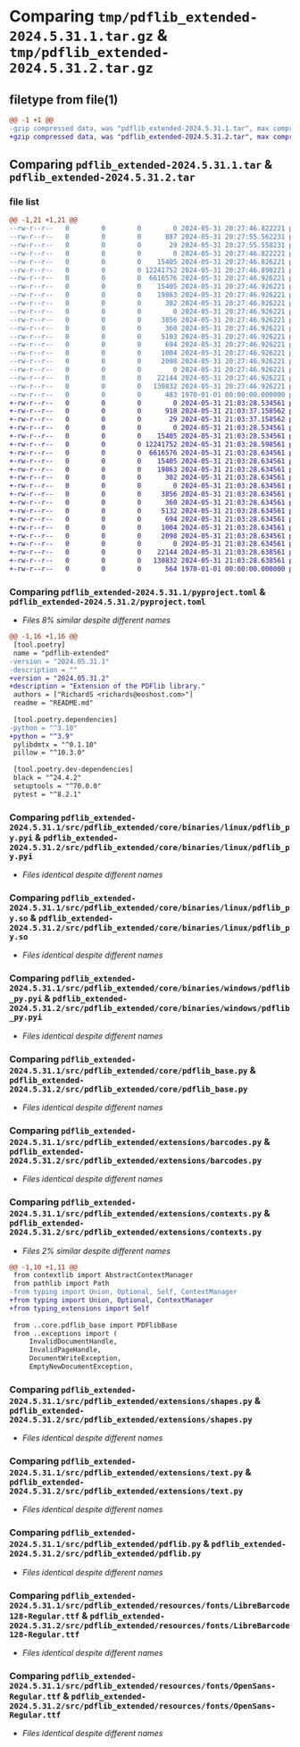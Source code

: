 # Comparing `tmp/pdflib_extended-2024.5.31.1.tar.gz` & `tmp/pdflib_extended-2024.5.31.2.tar.gz`

## filetype from file(1)

```diff
@@ -1 +1 @@
-gzip compressed data, was "pdflib_extended-2024.5.31.1.tar", max compression
+gzip compressed data, was "pdflib_extended-2024.5.31.2.tar", max compression
```

## Comparing `pdflib_extended-2024.5.31.1.tar` & `pdflib_extended-2024.5.31.2.tar`

### file list

```diff
@@ -1,21 +1,21 @@
--rw-r--r--   0        0        0        0 2024-05-31 20:27:46.822221 pdflib_extended-2024.5.31.1/README.md
--rw-r--r--   0        0        0      887 2024-05-31 20:27:55.562231 pdflib_extended-2024.5.31.1/pyproject.toml
--rw-r--r--   0        0        0       29 2024-05-31 20:27:55.558231 pdflib_extended-2024.5.31.1/src/pdflib_extended/__init__.py
--rw-r--r--   0        0        0        0 2024-05-31 20:27:46.822221 pdflib_extended-2024.5.31.1/src/pdflib_extended/core/__init__.py
--rw-r--r--   0        0        0    15405 2024-05-31 20:27:46.826221 pdflib_extended-2024.5.31.1/src/pdflib_extended/core/binaries/linux/pdflib_py.pyi
--rw-r--r--   0        0        0 12241752 2024-05-31 20:27:46.890221 pdflib_extended-2024.5.31.1/src/pdflib_extended/core/binaries/linux/pdflib_py.so
--rw-r--r--   0        0        0  6616576 2024-05-31 20:27:46.926221 pdflib_extended-2024.5.31.1/src/pdflib_extended/core/binaries/windows/pdflib_py.pyd
--rw-r--r--   0        0        0    15405 2024-05-31 20:27:46.926221 pdflib_extended-2024.5.31.1/src/pdflib_extended/core/binaries/windows/pdflib_py.pyi
--rw-r--r--   0        0        0    19863 2024-05-31 20:27:46.926221 pdflib_extended-2024.5.31.1/src/pdflib_extended/core/pdflib_base.py
--rw-r--r--   0        0        0      302 2024-05-31 20:27:46.926221 pdflib_extended-2024.5.31.1/src/pdflib_extended/exceptions.py
--rw-r--r--   0        0        0        0 2024-05-31 20:27:46.926221 pdflib_extended-2024.5.31.1/src/pdflib_extended/extensions/__init__.py
--rw-r--r--   0        0        0     3856 2024-05-31 20:27:46.926221 pdflib_extended-2024.5.31.1/src/pdflib_extended/extensions/barcodes.py
--rw-r--r--   0        0        0      360 2024-05-31 20:27:46.926221 pdflib_extended-2024.5.31.1/src/pdflib_extended/extensions/classes.py
--rw-r--r--   0        0        0     5103 2024-05-31 20:27:46.926221 pdflib_extended-2024.5.31.1/src/pdflib_extended/extensions/contexts.py
--rw-r--r--   0        0        0      694 2024-05-31 20:27:46.926221 pdflib_extended-2024.5.31.1/src/pdflib_extended/extensions/shapes.py
--rw-r--r--   0        0        0     1004 2024-05-31 20:27:46.926221 pdflib_extended-2024.5.31.1/src/pdflib_extended/extensions/text.py
--rw-r--r--   0        0        0     2098 2024-05-31 20:27:46.926221 pdflib_extended-2024.5.31.1/src/pdflib_extended/pdflib.py
--rw-r--r--   0        0        0        0 2024-05-31 20:27:46.926221 pdflib_extended-2024.5.31.1/src/pdflib_extended/py.typed
--rw-r--r--   0        0        0    22144 2024-05-31 20:27:46.926221 pdflib_extended-2024.5.31.1/src/pdflib_extended/resources/fonts/LibreBarcode128-Regular.ttf
--rw-r--r--   0        0        0   130832 2024-05-31 20:27:46.926221 pdflib_extended-2024.5.31.1/src/pdflib_extended/resources/fonts/OpenSans-Regular.ttf
--rw-r--r--   0        0        0      483 1970-01-01 00:00:00.000000 pdflib_extended-2024.5.31.1/PKG-INFO
+-rw-r--r--   0        0        0        0 2024-05-31 21:03:28.534561 pdflib_extended-2024.5.31.2/README.md
+-rw-r--r--   0        0        0      918 2024-05-31 21:03:37.158562 pdflib_extended-2024.5.31.2/pyproject.toml
+-rw-r--r--   0        0        0       29 2024-05-31 21:03:37.158562 pdflib_extended-2024.5.31.2/src/pdflib_extended/__init__.py
+-rw-r--r--   0        0        0        0 2024-05-31 21:03:28.534561 pdflib_extended-2024.5.31.2/src/pdflib_extended/core/__init__.py
+-rw-r--r--   0        0        0    15405 2024-05-31 21:03:28.534561 pdflib_extended-2024.5.31.2/src/pdflib_extended/core/binaries/linux/pdflib_py.pyi
+-rw-r--r--   0        0        0 12241752 2024-05-31 21:03:28.598561 pdflib_extended-2024.5.31.2/src/pdflib_extended/core/binaries/linux/pdflib_py.so
+-rw-r--r--   0        0        0  6616576 2024-05-31 21:03:28.634561 pdflib_extended-2024.5.31.2/src/pdflib_extended/core/binaries/windows/pdflib_py.pyd
+-rw-r--r--   0        0        0    15405 2024-05-31 21:03:28.634561 pdflib_extended-2024.5.31.2/src/pdflib_extended/core/binaries/windows/pdflib_py.pyi
+-rw-r--r--   0        0        0    19863 2024-05-31 21:03:28.634561 pdflib_extended-2024.5.31.2/src/pdflib_extended/core/pdflib_base.py
+-rw-r--r--   0        0        0      302 2024-05-31 21:03:28.634561 pdflib_extended-2024.5.31.2/src/pdflib_extended/exceptions.py
+-rw-r--r--   0        0        0        0 2024-05-31 21:03:28.634561 pdflib_extended-2024.5.31.2/src/pdflib_extended/extensions/__init__.py
+-rw-r--r--   0        0        0     3856 2024-05-31 21:03:28.634561 pdflib_extended-2024.5.31.2/src/pdflib_extended/extensions/barcodes.py
+-rw-r--r--   0        0        0      360 2024-05-31 21:03:28.634561 pdflib_extended-2024.5.31.2/src/pdflib_extended/extensions/classes.py
+-rw-r--r--   0        0        0     5132 2024-05-31 21:03:28.634561 pdflib_extended-2024.5.31.2/src/pdflib_extended/extensions/contexts.py
+-rw-r--r--   0        0        0      694 2024-05-31 21:03:28.634561 pdflib_extended-2024.5.31.2/src/pdflib_extended/extensions/shapes.py
+-rw-r--r--   0        0        0     1004 2024-05-31 21:03:28.634561 pdflib_extended-2024.5.31.2/src/pdflib_extended/extensions/text.py
+-rw-r--r--   0        0        0     2098 2024-05-31 21:03:28.634561 pdflib_extended-2024.5.31.2/src/pdflib_extended/pdflib.py
+-rw-r--r--   0        0        0        0 2024-05-31 21:03:28.634561 pdflib_extended-2024.5.31.2/src/pdflib_extended/py.typed
+-rw-r--r--   0        0        0    22144 2024-05-31 21:03:28.638561 pdflib_extended-2024.5.31.2/src/pdflib_extended/resources/fonts/LibreBarcode128-Regular.ttf
+-rw-r--r--   0        0        0   130832 2024-05-31 21:03:28.638561 pdflib_extended-2024.5.31.2/src/pdflib_extended/resources/fonts/OpenSans-Regular.ttf
+-rw-r--r--   0        0        0      564 1970-01-01 00:00:00.000000 pdflib_extended-2024.5.31.2/PKG-INFO
```

### Comparing `pdflib_extended-2024.5.31.1/pyproject.toml` & `pdflib_extended-2024.5.31.2/pyproject.toml`

 * *Files 8% similar despite different names*

```diff
@@ -1,16 +1,16 @@
 [tool.poetry]
 name = "pdflib-extended"
-version = "2024.05.31.1"
-description = ""
+version = "2024.05.31.2"
+description = "Extension of the PDFlib library."
 authors = ["RichardS <richards@eoshost.com>"]
 readme = "README.md"
 
 [tool.poetry.dependencies]
-python = "^3.10"
+python = "^3.9"
 pylibdmtx = "^0.1.10"
 pillow = "^10.3.0"
 
 [tool.poetry.dev-dependencies]
 black = "^24.4.2"
 setuptools = "^70.0.0"
 pytest = "^8.2.1"
```

### Comparing `pdflib_extended-2024.5.31.1/src/pdflib_extended/core/binaries/linux/pdflib_py.pyi` & `pdflib_extended-2024.5.31.2/src/pdflib_extended/core/binaries/linux/pdflib_py.pyi`

 * *Files identical despite different names*

### Comparing `pdflib_extended-2024.5.31.1/src/pdflib_extended/core/binaries/linux/pdflib_py.so` & `pdflib_extended-2024.5.31.2/src/pdflib_extended/core/binaries/linux/pdflib_py.so`

 * *Files identical despite different names*

### Comparing `pdflib_extended-2024.5.31.1/src/pdflib_extended/core/binaries/windows/pdflib_py.pyi` & `pdflib_extended-2024.5.31.2/src/pdflib_extended/core/binaries/windows/pdflib_py.pyi`

 * *Files identical despite different names*

### Comparing `pdflib_extended-2024.5.31.1/src/pdflib_extended/core/pdflib_base.py` & `pdflib_extended-2024.5.31.2/src/pdflib_extended/core/pdflib_base.py`

 * *Files identical despite different names*

### Comparing `pdflib_extended-2024.5.31.1/src/pdflib_extended/extensions/barcodes.py` & `pdflib_extended-2024.5.31.2/src/pdflib_extended/extensions/barcodes.py`

 * *Files identical despite different names*

### Comparing `pdflib_extended-2024.5.31.1/src/pdflib_extended/extensions/contexts.py` & `pdflib_extended-2024.5.31.2/src/pdflib_extended/extensions/contexts.py`

 * *Files 2% similar despite different names*

```diff
@@ -1,10 +1,11 @@
 from contextlib import AbstractContextManager
 from pathlib import Path
-from typing import Union, Optional, Self, ContextManager
+from typing import Union, Optional, ContextManager
+from typing_extensions import Self
 
 from ..core.pdflib_base import PDFlibBase
 from ..exceptions import (
     InvalidDocumentHandle,
     InvalidPageHandle,
     DocumentWriteException,
     EmptyNewDocumentException,
```

### Comparing `pdflib_extended-2024.5.31.1/src/pdflib_extended/extensions/shapes.py` & `pdflib_extended-2024.5.31.2/src/pdflib_extended/extensions/shapes.py`

 * *Files identical despite different names*

### Comparing `pdflib_extended-2024.5.31.1/src/pdflib_extended/extensions/text.py` & `pdflib_extended-2024.5.31.2/src/pdflib_extended/extensions/text.py`

 * *Files identical despite different names*

### Comparing `pdflib_extended-2024.5.31.1/src/pdflib_extended/pdflib.py` & `pdflib_extended-2024.5.31.2/src/pdflib_extended/pdflib.py`

 * *Files identical despite different names*

### Comparing `pdflib_extended-2024.5.31.1/src/pdflib_extended/resources/fonts/LibreBarcode128-Regular.ttf` & `pdflib_extended-2024.5.31.2/src/pdflib_extended/resources/fonts/LibreBarcode128-Regular.ttf`

 * *Files identical despite different names*

### Comparing `pdflib_extended-2024.5.31.1/src/pdflib_extended/resources/fonts/OpenSans-Regular.ttf` & `pdflib_extended-2024.5.31.2/src/pdflib_extended/resources/fonts/OpenSans-Regular.ttf`

 * *Files identical despite different names*

